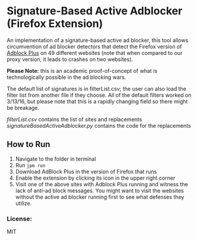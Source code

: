 # Signature-Based Active Adblocker (Firefox Extension)
An implementation of a signature-based active ad blocker, this tool allows circumvention of ad blocker detectors that detect the Firefox version of [Adblock Plus](https://adblockplus.org/) on 49 different websites (note that when compared to our proxy version, it leads to crashes on two websites).

**Please Note:** this is an academic proof-of-concept of what is technologically possible in the ad blocking wars.

The default list of signatures is in filterList.csv; the user can also load the filter list from another file if they choose. All of the default filters worked on 3/13/16, but please note that this is a rapidly changing field so there might be breakage.

*filterList.csv* contains the list of sites and replacements
*signatureBasedActiveAdblocker.py* contains the code for the replacements

## How to Run

1. Navigate to the folder in terminal
2. Run `jpm run`
3. Download AdBlock Plus in the version of Firefox that runs
4. Enable the extension by clicking its icon in the upper right corner
5. Visit one of the above sites with Adblock Plus running and witness the lack of anti-ad block messages. You might want to visit the websites without the active ad blocker running first to see what defenses they utilize.


### License:
MIT
